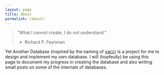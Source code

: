 ```yaml
---
layout: page
title: About
permalink: /about/
---
```


>"What I cannot create, I do not understand."
> - Richard P. Feynman

Yet Another Database (inspired by the naming of 
[yacc](https://en.wikipedia.org/wiki/Yacc)) is a project for me to design and
implement my own database. I will (hopfeully) be using this page to
document my progress in creating the database and also writing small posts
on some of the internals of databases.


